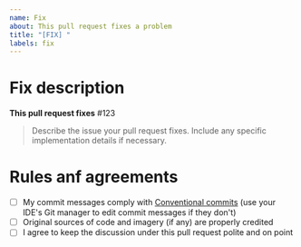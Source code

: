 ```yaml
---
name: Fix
about: This pull request fixes a problem
title: "[FIX] "
labels: fix
---
```


# Fix description

<!-- Remove this section if your pull request does not fix an already reported issue -->
**This pull request fixes** #123

> Describe the issue your pull request fixes. Include any specific implementation details if necessary.

# Rules anf agreements

- [ ] My commit messages comply with [Conventional commits](https://www.conventionalcommits.org/) (use your IDE's Git manager to edit commit messages if they don't)
- [ ] Original sources of code and imagery (if any) are properly credited
- [ ] I agree to keep the discussion under this pull request polite and on point
